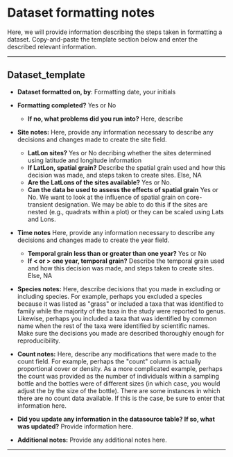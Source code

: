 # Dataset formatting notes

Here, we will provide information describing the steps taken in formatting a dataset. Copy-and-paste the template section below and enter the described relevant information.

---------------------------------------

## Dataset_template

* **Dataset formatted on, by**: Formatting date, your initials

* **Formatting completed?** Yes or No
  * **If no, what problems did you run into?** Here, describe 

* **Site notes:** Here, provide any information necessary to describe any decisions and changes made to create the site field.
  * **LatLon sites?** Yes or No decribing whether the sites determined using latitude and longitude information
  *  **If LatLon, spatial grain?** Describe the spatial grain used and how this decision was made, and steps taken to create sites. Else, NA
  *  **Are the LatLons of the sites available?** Yes or No.
  *  **Can the data be used to assess the effects of spatial grain** Yes or No. We want to look at the influence of spatial grain on core-transient designation. We may be able to do this if the sites are nested (e.g., quadrats within a plot) or they can be scaled using Lats and Lons.

* **Time notes** Here, provide any information necessary to describe any decisions and changes made to create the year field.
  * **Temporal grain less than or greater than one year?** Yes or No
  * **If < or > one year, temporal grain?** Describe the temporal grain used and how this decision was made, and steps taken to create sites. Else, NA

* **Species notes:** Here, describe decisions that you made in excluding or including species. For example, perhaps you excluded a species because it was listed as "grass" or included a taxa that was identified to family while the majority of the taxa in the study were reported to genus. Likewise, perhaps you included a taxa that was identified by common name when the rest of the taxa were identified by scientific names. Make sure the decisions you made are described thoroughly enough for reproducibility.

* **Count notes:** Here, describe any modifications that were made to the count field. For example, perhaps the "count" column is actually proportional cover or density. As a more complicated example, perhaps the count was provided as the number of individuals within a sampling bottle and the bottles were of different sizes (in which case, you would adjust the by the size of the bottle). There are some instances in which there are no count data available. If this is the case, be sure to enter that information here.

* **Did you update any information in the datasource table? If so, what was updated?** Provide information here.
* **Additional notes:** Provide any additional notes here.

---------------------------------------



